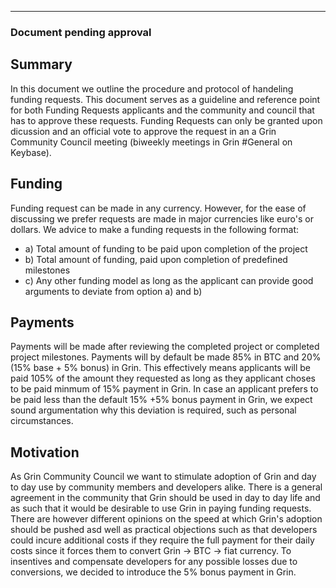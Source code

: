 ---
### Document pending approval
## Summary
In this document we outline the procedure and protocol of handeling funding requests. 
This document serves as a guideline and reference point for both Funding Requests applicants and the community and council that has to approve these requests.
Funding Requests can only be granted upon dicussion and an official vote to approve the request in an a Grin Community Council meeting (biweekly meetings in Grin #General on Keybase).

## Funding
Funding request can be made in any currency. However, for the ease of discussing we prefer requests are made in major currencies like euro's or dollars.
We advice to make a funding requests in the following format:

- a) Total amount of funding to be paid upon completion of the project
- b) Total amount of funding, paid upon completion of predefined milestones
- c) Any other funding model as long as the applicant can provide good arguments to deviate from option a) and b)

## Payments
Payments will be made after reviewing the completed project or completed project milestones.
Payments will by default be made 85% in BTC and 20% (15% base + 5% bonus) in Grin. 
This effectively means applicants will be paid 105% of the amount they requested as long as they applicant choses to be paid minmum of 15% payment in Grin. 
In case an applicant prefers to be paid less than the default 15% +5% bonus payment in Grin, we expect sound argumentation why this deviation is required, such as personal circumstances.

## Motivation
As Grin Community Council we want to stimulate adoption of Grin and day to day use by community members and developers alike.
There is a general agreement in the community that Grin should be used in day to day life and as such that it would be desirable to use Grin in paying funding requests. 
There are however different opinions on the speed at which Grin's adoption should be pushed asd well as practical objections such as that developers could incure additional costs if they require the full payment for their daily costs since it forces them to convert Grin -> BTC -> fiat currency. To insentives and compensate developers for any possible losses due to conversions, we decided to introduce the 5% bonus payment in Grin.

